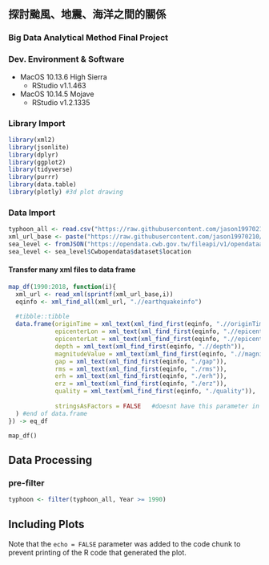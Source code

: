 探討颱風、地震、海洋之間的關係
------------------------------

### Big Data Analytical Method Final Project

### Dev. Environment & Software

-   MacOS 10.13.6 High Sierra
    -   RStudio v1.1.463
-   MacOS 10.14.5 Mojave
    -   RStudio v1.2.1335

### Library Import

``` r
library(xml2)
library(jsonlite)
library(dplyr)
library(ggplot2)
library(tidyverse)
library(purrr)
library(data.table)
library(plotly) #3d plot drawing
```

### Data Import

``` r
typhoon_all <- read.csv("https://raw.githubusercontent.com/jason19970210/BigDataAnalyticalMethods/master/Final/Data/typhoon/typhoon_web_table.csv",stringsAsFactors = F)
xml_url_base <- paste("https://raw.githubusercontent.com/jason19970210/BigDataAnalyticalMethods/master/Final/Data/earthquake/CWB-EQ-Catalog-%d","xml",sep = ".")
sea_level <- fromJSON("https://opendata.cwb.gov.tw/fileapi/v1/opendataapi/C-B0048-001?Authorization=CWB-64CBB768-EE64-4FD2-AED5-0A68D1A48B79&downloadType=WEB&format=JSON")
sea_level <- sea_level$Cwbopendata$dataset$location
```

#### Transfer many xml files to data frame

``` r
map_df(1990:2018, function(i){
  xml_url <- read_xml(sprintf(xml_url_base,i))
  eqinfo <- xml_find_all(xml_url, ".//earthquakeinfo")
  
  #tibble::tibble
  data.frame(originTime = xml_text(xml_find_first(eqinfo, ".//originTime")),
             epicenterLon = xml_text(xml_find_first(eqinfo, ".//epicenterLon")),
             epicenterLat = xml_text(xml_find_first(eqinfo, ".//epicenterLat")),
             depth = xml_text(xml_find_first(eqinfo, ".//depth")),
             magnitudeValue = xml_text(xml_find_first(eqinfo, ".//magnitudeValue")),
             gap = xml_text(xml_find_first(eqinfo, "./gap")),
             rms = xml_text(xml_find_first(eqinfo, "./rms")),
             erh = xml_text(xml_find_first(eqinfo, "./erh")),
             erz = xml_text(xml_find_first(eqinfo, "./erz")),
             quality = xml_text(xml_find_first(eqinfo, "./quality")),
             
             stringsAsFactors = FALSE   #doesnt have this parameter in tibble
  ) #end of data.frame
}) -> eq_df
```

`map_df()`

Data Processing
---------------

### pre-filter

``` r
typhoon <- filter(typhoon_all, Year >= 1990)
```

Including Plots
---------------

Note that the `echo = FALSE` parameter was added to the code chunk to
prevent printing of the R code that generated the plot.
